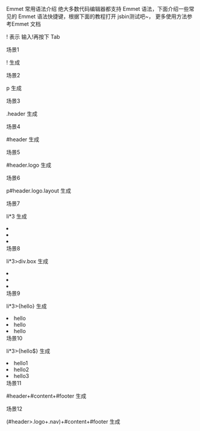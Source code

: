 Emmet 常用语法介绍
绝大多数代码编辑器都支持 Emmet 语法，下面介绍一些常见的 Emmet 语法快捷键，根据下面的教程打开 jsbin测试吧~， 更多使用方法参考Emmet 文档

! 表示 输入!再按下 Tab

场景1

!
生成

<!DOCTYPE html>
<html lang="en">
<head>
  <meta charset="UTF-8">
  <title>Document</title>
</head>
<body>

</body>
</html>
场景2

p
生成

<p></p>
场景3

.header
生成

<div class="header"></div>
场景4

#header
生成

<div id="header"></div>
场景5

#header.logo
生成

<div id="header" class="logo"></div>
场景6

p#header.logo.layout
生成

<p id="header" class="logo layout"></p>
场景7

li*3
生成

  <li></li>
  <li></li>
  <li></li>
场景8

li*3>div.box
生成

  <li>
    <div class="box"></div>
  </li>
  <li>
    <div class="box"></div>
  </li>
  <li>
    <div class="box"></div>
  </li>
场景9

li*3>{hello}
生成

<li>hello</li>
<li>hello</li>
<li>hello</li>
场景10

li*3>{hello$}
生成

<li>hello1</li>
<li>hello2</li>
<li>hello3</li>
场景11

#header+#content+#footer
生成

  <div id="header"></div>
  <div id="content"></div>
  <div id="footer"></div>
场景12

(#header>.logo+.nav)+#content+#footer
生成

<div id="header">
  <div class="logo"></div>
  <div class="nav"></div>
</div>
<div id="content"></div>
<div id="footer"></div>